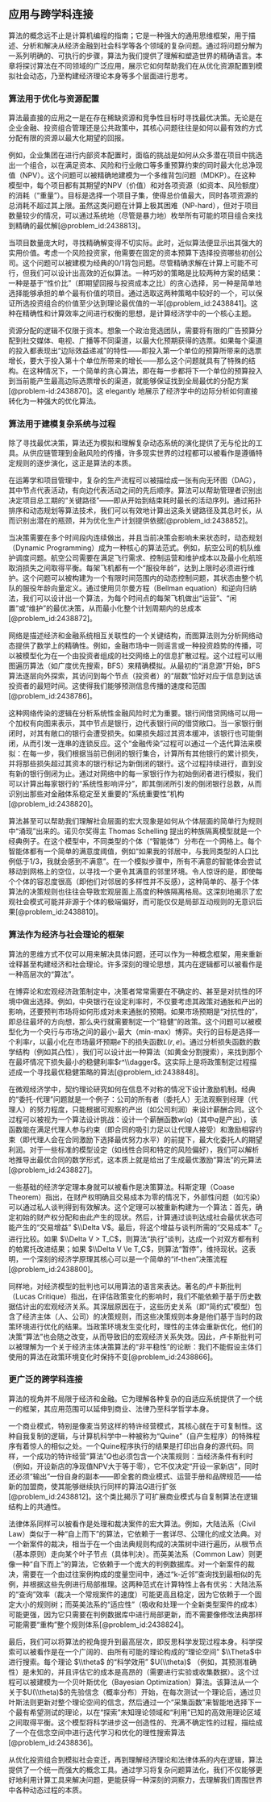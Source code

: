 ## 应用与跨学科连接

算法的概念远不止是计算机编程的指南；它是一种强大的通用思维框架，用于描述、分析和解决从经济金融到社会科学等各个领域的复杂问题。通过将问题分解为一系列明确的、可执行的步骤，算法为我们提供了理解和塑造世界的精确语言。本章将探讨算法在不同领域的广泛应用，展示它如何帮助我们在从优化资源配置到模拟社会动态，乃至构建经济理论本身等多个层面进行思考。

### 算法用于优化与资源配置

算法最直接的应用之一是在存在稀缺资源和竞争性目标时寻找最优决策。无论是在企业金融、投资组合管理还是公共政策中，其核心问题往往是如何以最有效的方式分配有限的资源以最大化期望的回报。

例如，企业集团在进行内部资本配置时，面临的挑战是如何从众多潜在项目中挑选出一个组合，以在满足资本、风险和行业敞口等多重预算约束的同时最大化总净现值（NPV）。这个问题可以被精确地建模为一个多维背包问题（MDKP）。在这种模型中，每个项目都有其期望的NPV（价值）和对各项资源（如资本、风险额度）的消耗（“重量”）。目标是选择一个项目子集，使得总价值最大，同时各项资源的总消耗不超过其上限。虽然这类问题在计算上极其困难（NP-hard），但对于项目数量较少的情况，可以通过系统地（尽管是暴力地）枚举所有可能的项目组合来找到精确的最优解[@problem_id:2438813]。

当项目数量庞大时，寻找精确解变得不切实际。此时，近似算法便显示出其强大的实用价值。考虑一个风险投资家，他需要在固定的资本预算下选择投资哪些初创公司。这个问题可以被建模为经典的0/1背包问题。尽管精确求解在计算上可能不可行，但我们可以设计出高效的近似算法。一种巧妙的策略是比较两种方案的结果：一种是基于“性价比”（即期望回报与投资成本之比）的贪心选择，另一种是简单地选择能够承担的单个最有价值的项目。通过选取这两种策略中较好的一个，可以保证所选投资组合的价值至少达到理论最优值的一半[@problem_id:2438841]。这种在精确性和计算效率之间进行权衡的思想，是计算经济学中的一个核心主题。

资源分配的逻辑不仅限于资本。想象一个政治竞选团队，需要将有限的广告预算分配到社交媒体、电视、广播等不同渠道，以最大化预期获得的选票。如果每个渠道的投入都表现出“边际效益递减”的特性——即投入第一个单位的预算所带来的选票增长，要大于投入第十个单位所带来的增长——那么这个问题就具有了特殊的结构。在这种情况下，一个简单的贪心算法，即在每一步都将下一个单位的预算投入到当前能产生最高边际选票增长的渠道，就能够保证找到全局最优的分配方案[@problem-id:2438870]。这 elegantly 地展示了经济学中的边际分析如何直接转化为一种强大的优化算法。

### 算法用于建模复杂系统与过程

除了寻找最优决策，算法还为模拟和理解复杂动态系统的演化提供了无与伦比的工具。从供应链管理到金融风险的传播，许多现实世界的过程都可以被看作是遵循特定规则的逐步演化，这正是算法的本质。

在运筹学和项目管理中，复杂的生产流程可以被描绘成一张有向无环图（DAG），其中节点代表活动，有向边代表活动之间的先后顺序。算法可以帮助管理者识别出决定项目总工期的“关键路径”——即从开始到结束耗时最长的活动序列。通过拓扑排序和动态规划等算法技术，我们可以有效地计算出这条关键路径及其总时长，从而识别出潜在的瓶颈，并为优化生产计划提供依据[@problem_id:2438852]。

当决策需要在多个时间段内连续做出，并且当前决策会影响未来状态时，动态规划（Dynamic Programming）成为一种核心的算法范式。例如，航空公司的机队维护调度问题。航空公司需要在满足飞行需求、控制运营和维护成本以及最小化航班取消损失之间取得平衡。每架飞机都有一个“服役年龄”，达到上限时必须进行维护。这个问题可以被构建为一个有限时间范围内的动态控制问题，其状态由整个机队的服役年龄向量定义。通过使用贝尔曼方程（Bellman equation）和逆向归纳法，我们可以设计出一个算法，为每个时间点的每架飞机做出“运营”、“闲置”或“维护”的最优决策，从而最小化整个计划周期内的总成本[@problem_id:2438872]。

网络是描述经济和金融系统相互关联性的一个关键结构，而图算法则为分析网络动态提供了数学上的精确性。例如，金融市场中一则谣言或一种投资趋势的传播，可以被模型化为在一个由投资者组成的社交网络上的信息扩散过程。这个过程可以用图遍历算法（如广度优先搜索，BFS）来精确模拟。从最初的“消息源”开始，BFS算法逐层向外探索，其访问到每个节点（投资者）的“层数”恰好对应于信息到达该投资者的最短时间。这使得我们能够预测信息传播的速度和范围[@problem_id:2438786]。

这种网络传染的逻辑在分析系统性金融风险时尤为重要。银行间借贷网络可以用一个加权有向图来表示，其中节点是银行，边代表银行间的借贷敞口。当一家银行倒闭时，对其有敞口的银行会遭受损失。如果损失超过其资本缓冲，该银行也可能倒闭，从而引发一连串的连锁反应。这个“金融传染”过程可以通过一个迭代算法来模拟：在每一步，我们根据当前已倒闭的银行集合，计算所有其他银行的累计损失，并将那些损失超过其资本的银行标记为新倒闭的银行。这个过程持续进行，直到没有新的银行倒闭为止。通过对网络中的每一家银行作为初始倒闭者进行模拟，我们可以计算出每家银行的“系统性影响评分”，即其倒闭所引发的倒闭银行总数，从而识别出那些对金融体系稳定至关重要的“系统重要性”机构[@problem_id:2438820]。

算法甚至可以帮助我们理解社会层面的宏大现象是如何从个体层面的简单行为规则中“涌现”出来的。诺贝尔奖得主 Thomas Schelling 提出的种族隔离模型就是一个经典例子。在这个模型中，不同类型的个体（“智能体”）分布在一个网格上。每个智能体都有一个简单的满意度阈值，例如“如果我的邻居中，与我同类型的人口比例低于$1/3$，我就会感到不满意”。在一个模拟步骤中，所有不满意的智能体会尝试移动到网格上的空位，以寻找一个更令其满意的邻里环境。令人惊讶的是，即使每个个体的容忍度很高（即他们对邻居的多样性并不反感），这种简单的、基于个体算法的决策规则也往往会导致宏观层面上高度的种族隔离格局。这深刻地揭示了宏观社会模式可能并非源于个体的极端偏好，而可能仅仅是局部互动规则的无意识后果[@problem_id:2438810]。

### 算法作为经济与社会理论的框架

算法的思维方式不仅可以用来解决具体问题，还可以作为一种概念框架，用来重新诠释甚至构建经济和社会理论。许多深刻的理论思想，其内在逻辑都可以被看作是一种高层次的“算法”。

在博弈论和宏观经济政策制定中，决策者常常需要在不确定的、甚至是对抗性的环境中做出选择。例如，中央银行在设定利率时，不仅要考虑其政策对通胀和产出的影响，还要预判市场将如何形成对未来通胀的预期。如果市场预期是“对抗性的”，即总往最坏的方向想，那么央行就需要制定一个“稳健”的政策。这个问题可以被模型化为一个央行与市场之间的最小-最大（min-max）博弈。央行的目标是选择一个利率$r$，以最小化在市场最坏预期$e$下的损失函数$L(r,e)$。通过分析损失函数的数学结构（例如其凸性），我们可以设计出一种算法（如黄金分割搜索），来找到那个在最坏情况下损失最小的稳健利率$r^\\dagger$。这实际上是将政策制定过程描述成一个寻找最优稳健策略的算法[@problem_id:2438848]。

在微观经济学中，契约理论研究如何在信息不对称的情况下设计激励机制。经典的“委托-代理”问题就是一个例子：公司的所有者（委托人）无法观察到经理（代理人）的努力程度，只能根据可观察的产出（如公司利润）来设计薪酬合同。这个过程可以被视为一个算法设计挑战：设计一个薪酬函数$w(q)$（其中$q$是产出），该函数能在满足代理人参与约束（即合同的吸引力足以让代理人接受）和激励相容约束（即代理人会在合同激励下选择最优努力水平）的前提下，最大化委托人的期望利润。对于一些标准的模型设定（如线性合同和特定的风险偏好），我们可以解析地推导出最优合同的数学形式，这本质上就是给出了生成最优激励“算法”的元算法[@problem_id:2438827]。

一些基础的经济学定理本身就可以被看作是决策算法。科斯定理（Coase Theorem）指出，在财产权明确且交易成本为零的情况下，外部性问题（如污染）可以通过私人谈判得到有效解决。这个定理可以被重新构建为一个算法：首先，确定初始的财产权分配和由此产生的现状。然后，计算通过谈判达成社会最优状态可能产生的“交易增益” $\\Delta V$。最后，将这个增益与谈判所需的“交易成本” $T_C$进行比较。如果 $\\Delta V > T_C$，则算法“执行”谈判，达成一个对双方都有利的帕累托改进结果；如果 $\\Delta V \le T_C$，则算法“暂停”，维持现状。这表明，一个深刻的经济学原理其核心可以是一个简单的“if-then”决策流程[@problem_id:2438800]。

同样地，对经济模型的批判也可以用算法的语言来表达。著名的卢卡斯批判（Lucas Critique）指出，在评估政策变化的影响时，我们不能依赖于基于历史数据估计出的宏观经济关系。其深层原因在于，这些历史关系（即“简约式”模型）包含了经济主体（人、公司）的决策规则，而这些决策规则本身是他们基于当时的政策环境进行优化的结果。当政策环境发生变化时，理性的主体会重新优化，他们的决策“算法”也会随之改变，从而导致旧的宏观经济关系失效。因此，卢卡斯批判可以被理解为一个关于经济主体决策算法的“非平稳性”的论断：我们不能假设主体们使用的算法在政策环境变化时保持不变[@problem_id:2438866]。

### 更广泛的跨学科连接

算法的视角并不局限于经济和金融。它为理解各种复杂的自适应系统提供了一个统一的框架，其应用范围可以延伸到商业、法律乃至科学哲学本身。

一个商业模式，特别是像麦当劳这样的特许经营模式，其核心就在于可复制性。这种自我复制的逻辑，与计算机科学中一种被称为“Quine”（自产生程序）的特殊程序有着惊人的相似之处。一个Quine程序执行的结果是打印出自身的源代码。同样，一个成功的特许经营“算法”$Q$也必须包含一个决策规则：当经济条件有利时（例如，开设新店的净现值NPV大于等于零），它不仅决定“开设一家新店”，同时还必须“输出”一份自身的副本——即全套的商业模式、运营手册和品牌规范——给新的加盟商，使其能够继续执行同样的算法$Q$进行扩张[@problem_id:2438812]。这个类比揭示了可扩展商业模式与自复制算法在逻辑结构上的共通性。

法律体系同样可以被看作是处理和裁决案件的宏大算法。例如，大陆法系（Civil Law）类似于一种“自上而下”的算法，它依赖于一套详尽、公理化的成文法典。对一个新案件的裁决，相当于在一个由法典规则构成的决策树中进行遍历，从根节点（基本原则）走向某个叶子节点（具体判决）。而英美法系（Common Law）则更像一种“自下而上”的算法，它依赖于一个庞大的判例数据库。对一个新案件的裁决，需要在一个由过往案例构成的度量空间中，通过“k-近邻”查询找到最相似的先例，并根据这些先例进行局部推理。这两种范式在计算特性上各有优劣：大陆法系的“查询”效率（裁决一个常规案件的速度）可能更高且稳定，因为它依赖于一个固定大小的规则树；而英美法系的“适应性”（吸收和处理一个全新类型案件的成本）可能更强，因为它只需要在判例数据库中进行局部更新，而不需要像修改法典那样可能需要“重构”整个规则体系[@problem_id:2438824]。

最后，我们可以将算法的视角提升到最高层次，即反思科学发现过程本身。科学探索可以被看作是在一个广阔的、由所有可能的理论构成的“理论空间” $\\Theta$中进行搜索。每个理论 $\\theta$ 的“科学效用” $U(\\theta)$ （例如，其预测准确性）是未知的，并且评估它的成本是高昂的（需要进行实验或收集数据）。这个过程可以被建模为一个贝叶斯优化（Bayesian Optimization）算法。该算法从一个关于$U(\\theta)$的先验信念（概率分布）开始，在每次测试一个理论后，通过贝叶斯法则更新对整个理论空间的信念，然后通过一个“采集函数”来智能地选择下一个最有希望测试的理论，以在“探索”未知理论领域和“利用”已知的高效用理论区域之间取得平衡。这个模型将科学进步这一创造性的、充满不确定性的过程，描绘成了一个在信念空间中进行迭代学习和优化的理性搜索算法[@problem_id:2438836]。

从优化投资组合到模拟社会变迁，再到理解经济理论和法律体系的内在逻辑，算法提供了一个统一而强大的概念工具。通过学习将复杂问题算法化，我们不仅能够更好地利用计算工具来解决问题，更能获得一种深刻的洞察力，去理解我们周围世界中各种动态过程的本质。